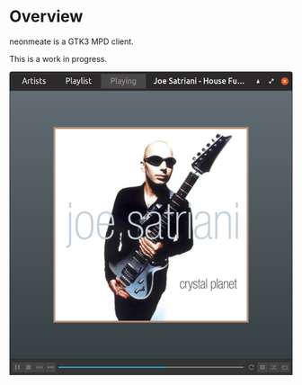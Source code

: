 Overview
========
neonmeate is a GTK3 MPD client.

This is a work in progress. 

![Screenshot](https://github.com/jnj/NeonMeate/blob/master/neonmeate.png)
